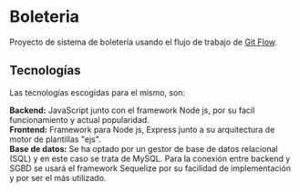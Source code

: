 # Boleteria
Proyecto de sistema de boletería usando el flujo de trabajo de [Git Flow][lenguajes].

[lenguajes]: https://drive.google.com/file/d/11Jhjz58o6og81mtrva-E2YmJuwCn5OhJ/view?usp=sharing
## Tecnologías ##
Las tecnologías escogidas para el mismo, son:<br />
<p style="text-align: justify;">
  
**Backend:** JavaScript junto con el framework Node js, por su facil funcionamiento y actual popularidad.  
**Frontend:** Framework para Node js, Express junto a su arquitectura de motor de plantillas "ejs".<br />
**Base de datos:** Se ha optado por un gestor de base de datos relacional (SQL) y en este caso se trata de MySQL. Para la conexión entre backend y SGBD se usará el framework Sequelize por su facilidad de implementación y por ser el más utilizado.
</p>
